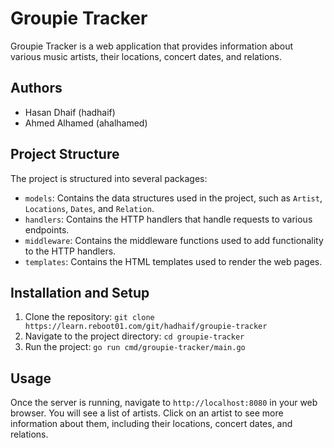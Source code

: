 # Groupie Tracker

Groupie Tracker is a web application that provides information about various music artists, their locations, concert dates, and relations.

## Authors

- Hasan Dhaif (hadhaif)
- Ahmed Alhamed (ahalhamed)

## Project Structure

The project is structured into several packages:

- `models`: Contains the data structures used in the project, such as `Artist`, `Locations`, `Dates`, and `Relation`.
- `handlers`: Contains the HTTP handlers that handle requests to various endpoints.
- `middleware`: Contains the middleware functions used to add functionality to the HTTP handlers.
- `templates`: Contains the HTML templates used to render the web pages.

## Installation and Setup

1. Clone the repository: `git clone https://learn.reboot01.com/git/hadhaif/groupie-tracker`
2. Navigate to the project directory: `cd groupie-tracker`
3. Run the project: `go run cmd/groupie-tracker/main.go`

## Usage

Once the server is running, navigate to `http://localhost:8080` in your web browser. You will see a list of artists. Click on an artist to see more information about them, including their locations, concert dates, and relations.
